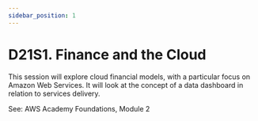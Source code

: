 ```yaml
---
sidebar_position: 1
---
```


# D21S1. Finance and the Cloud

This session will explore cloud financial models, with a particular focus on Amazon Web Services. It will look at the concept of a data dashboard in relation to services delivery.

See: AWS Academy Foundations, Module 2